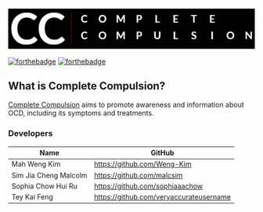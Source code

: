 ![](images/github-logo.png)

[![forthebadge](https://forthebadge.com/images/badges/validated-html5.svg)](https://forthebadge.com)  [![forthebadge](https://forthebadge.com/images/badges/uses-css.svg)](https://forthebadge.com)

## What is Complete Compulsion?

[Complete Compulsion](https://sophiaaachow.github.io/projectheartcode2022) aims to promote awareness and information about OCD, including its symptoms and treatments.

### Developers

| Name                  | GitHub                                  |
| --------------------- | --------------------------------------- |
| Mah Weng Kim          | https://github.com/Weng-Kim             |
| Sim Jia Cheng Malcolm | https://github.com/malcsim              |
| Sophia Chow Hui Ru    | https://github.com/sophiaaachow         |
| Tey Kai Feng          | https://github.com/veryaccurateusername |